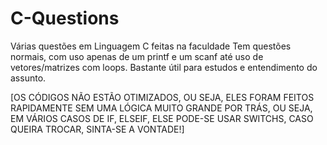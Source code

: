 # C-Questions
 Várias questões em Linguagem C feitas na faculdade
Tem questões normais, com uso apenas de um printf e um scanf até uso de vetores/matrizes com loops.
Bastante útil para estudos e entendimento do assunto.

[OS CÓDIGOS NÃO ESTÃO OTIMIZADOS, OU SEJA, ELES FORAM FEITOS RAPIDAMENTE SEM UMA LÓGICA MUITO GRANDE POR TRÁS, OU SEJA, EM VÁRIOS CASOS DE IF, ELSEIF, ELSE PODE-SE USAR SWITCHS, CASO QUEIRA TROCAR, SINTA-SE A VONTADE!]
